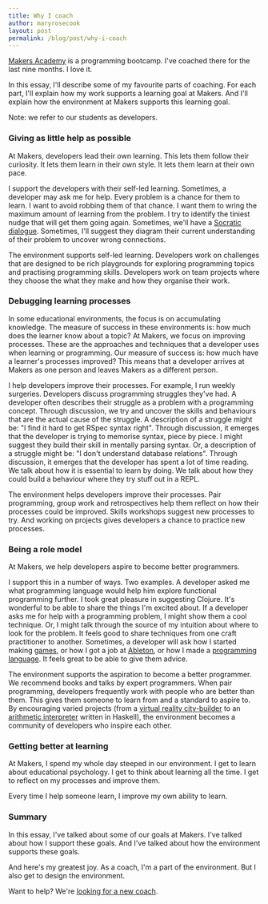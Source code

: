 ```yaml
---
title: Why I coach
author: maryrosecook
layout: post
permalink: /blog/post/why-i-coach
---
```

[Makers Academy](http://www.makersacademy.com) is a programming bootcamp.  I've coached there for the last nine months.  I love it.

In this essay, I'll describe some of my favourite parts of coaching.  For each part, I'll explain how my work supports a learning goal at Makers.  And I'll explain how the environment at Makers supports this learning goal.

Note: we refer to our students as developers.

### Giving as little help as possible

At Makers, developers lead their own learning.  This lets them follow their curiosity.  It lets them learn in their own style.  It lets them learn at their own pace.

I support the developers with their self-led learning.  Sometimes, a developer may ask me for help.  Every problem is a chance for them to learn.  I want to avoid robbing them of that chance.  I want them to wring the maximum amount of learning from the problem. I try to identify the tiniest nudge that will get them going again.  Sometimes, we'll have a [Socratic dialogue](https://en.wikipedia.org/wiki/Socratic_method).  Sometimes, I'll suggest they diagram their current understanding of their problem to uncover wrong connections.

The environment supports self-led learning.  Developers work on challenges that are designed to be rich playgrounds for exploring programming topics and practising programming skills.  Developers work on team projects where they choose the what they make and how they organise their work.

### Debugging learning processes

In some educational environments, the focus is on accumulating knowledge.  The measure of success in these environments is: how much does the learner know about a topic? At Makers, we focus on improving processes.  These are the approaches and techniques that a developer uses when learning or programming.  Our measure of success is: how much have a learner's processes improved? This means that a developer arrives at Makers as one person and leaves Makers as a different person.

I help developers improve their processes.  For example, I run weekly surgeries.  Developers discuss programming struggles they've had.  A developer often describes their struggle as a problem with a programming concept.  Through discussion, we try and uncover the skills and behaviours that are the actual cause of the struggle.  A description of a struggle might be: "I find it hard to get RSpec syntax right".  Through discussion, it emerges that the developer is trying to memorise syntax, piece by piece.  I might suggest they build their skill in mentally parsing syntax.  Or, a description of a struggle might be: "I don't understand database relations".  Through discussion, it emerges that the developer has spent a lot of time reading.  We talk about how it is essential to learn by doing. We talk about how they could build a behaviour where they try stuff out in a REPL.

The environment helps developers improve their processes.  Pair programming, group work and retrospectives help them reflect on how their processes could be improved.  Skills workshops suggest new processes to try.  And working on projects gives developers a chance to practice new processes.

### Being a role model

At Makers, we help developers aspire to become better programmers.

I support this in a number of ways.  Two examples.  A developer asked me what programming language would help him explore functional programming further.  I took great pleasure in suggesting Clojure.  It's wonderful to be able to share the things I'm excited about.  If a developer asks me for help with a programming problem, I might show them a cool technique. Or, I might talk through the source of my intuition about where to look for the problem.  It feels good to share techniques from one craft practitioner to another.  Sometimes, a developer will ask how I started making [games](http://emptyblack.com), or how I got a job at [Ableton](https://www.ableton.com), or how I made a [programming language](http://codelauren.com).  It feels great to be able to give them advice.

The environment supports the aspiration to become a better programmer.  We recommend books and talks by expert programmers.  When pair programming, developers frequently work with people who are better than them.  This gives them someone to learn from and a standard to aspire to.  By encouraging varied projects (from a [virtual reality city-builder](https://www.youtube.com/watch?v=XFBpKRfyup4) to an [arithmetic interpreter](https://github.com/rgollancz/interpreter) written in Haskell), the environment becomes a community of developers who inspire each other.

### Getting better at learning

At Makers, I spend my whole day steeped in our environment.  I get to learn about educational psychology.  I get to think about learning all the time.  I get to reflect on my processes and improve them.

Every time I help someone learn, I improve my own ability to learn.

### Summary

In this essay, I've talked about some of our goals at Makers.  I've talked about how I support these goals.  And I've talked about how the environment supports these goals.

And here's my greatest joy.  As a coach, I'm a part of the environment.  But I also get to design the environment.

Want to help? We're [looking for a new coach](https://makers-academy.breezy.hr/p/20f2efaba8d1-coach--software-engineer).
